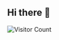 ## Hi there 👋

![Visitor Count](https://profile-counter.glitch.me/ItsMeCedric/count.svg)

<!--
**ItsMeCedric/itsmecedric** is a ✨ _special_ ✨ repository because its `README.md` (this file) appears on your GitHub profile.

Here are some ideas to get you started:

- 🔭 I’m currently working on ...
- 🌱 I’m currently learning ...
- 👯 I’m looking to collaborate on ...
- 🤔 I’m looking for help with ...
- 💬 Ask me about ...
- 📫 How to reach me: ...
- 😄 Pronouns: ...
- ⚡ Fun fact: ...

example badge
![github](https://img.shields.io/badge/GitHub-000000?style=for-the-badge&logo=GitHub&logoColor=white)

-->
